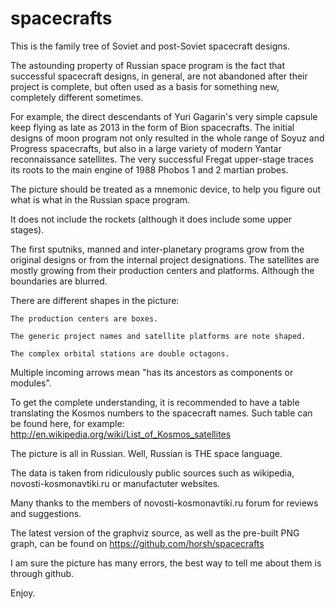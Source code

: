 spacecrafts
===========

This is the family tree of Soviet and post-Soviet spacecraft designs.

The astounding property of Russian space program is the fact that 
successful spacecraft designs, in general, are not abandoned after their 
project is complete, but often used as a basis for something new,
completely different sometimes.

For example, the direct descendants of Yuri Gagarin's very simple
capsule keep flying as late as 2013 in the form of Bion spacecrafts.
The initial designs of moon program not only resulted in the whole
range of Soyuz and Progress spacecrafts, but also in a large variety
of modern Yantar reconnaissance satellites. The very successful Fregat
upper-stage traces its roots to the main engine of 1988 Phobos 1 and 2
martian probes.

The picture should be treated as a mnemonic device, to help you figure
out what is what in the Russian space program.



It does not include the rockets (although it does include some upper
stages).

The first sputniks, manned and inter-planetary programs grow from
the original designs or from the internal  project designations.
The satellites are mostly growing from their production centers and
platforms. Although the boundaries are blurred.

There are different shapes in the picture:

	The production centers are boxes.

	The generic project names and satellite platforms are note shaped.

	The complex orbital stations are double octagons.


Multiple incoming arrows mean "has its ancestors as components or
modules".

To get the complete understanding, it is recommended to
have a table translating the Kosmos numbers to the spacecraft
names.  Such table can be found here, for example:
http://en.wikipedia.org/wiki/List_of_Kosmos_satellites

The picture is all in Russian. Well, Russian is THE space language.

The data is taken from ridiculously public sources such as wikipedia,
novosti-kosmonavtiki.ru or manufactuter websites.

Many thanks to the members of novosti-kosmonavtiki.ru forum for reviews and suggestions.

The latest version of the graphviz source, as well as the pre-built PNG
graph, can be found on  https://github.com/horsh/spacecrafts

I am sure the picture has many errors, the best way to tell me about them
is through github.

Enjoy.

